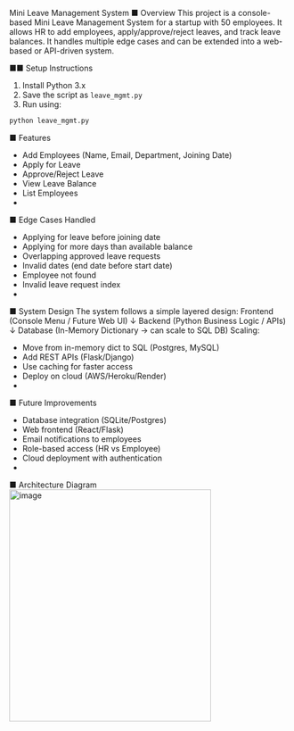 Mini Leave Management System 
■ Overview
This project is a console-based Mini Leave Management System for a startup with 50 employees.
It allows HR to add employees, apply/approve/reject leaves, and track leave balances.
It handles multiple edge cases and can be extended into a web-based or API-driven system.

■■ Setup Instructions
1. Install Python 3.x
2. Save the script as `leave_mgmt.py`
3. Run using:
```bash
python leave_mgmt.py
```

■ Features
- Add Employees (Name, Email, Department, Joining Date)
- Apply for Leave
- Approve/Reject Leave
- View Leave Balance
- List Employees
- 
■ Edge Cases Handled
- Applying for leave before joining date
- Applying for more days than available balance
- Overlapping approved leave requests
- Invalid dates (end date before start date)
- Employee not found
- Invalid leave request index
- 
■ System Design
The system follows a simple layered design:
Frontend (Console Menu / Future Web UI)
↓
Backend (Python Business Logic / APIs)
↓
Database (In-Memory Dictionary → can scale to SQL DB)
Scaling:
- Move from in-memory dict to SQL (Postgres, MySQL)
- Add REST APIs (Flask/Django)
- Use caching for faster access
- Deploy on cloud (AWS/Heroku/Render)
- 
■ Future Improvements
- Database integration (SQLite/Postgres)
- Web frontend (React/Flask)
- Email notifications to employees
- Role-based access (HR vs Employee)
- Cloud deployment with authentication
- 
■ Architecture Diagram
<img width="362" height="416" alt="image" src="https://github.com/user-attachments/assets/cc0898ba-1e4b-49ec-ba5d-b582d9651698" />
